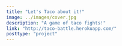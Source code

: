 ```yaml
---
title: "Let's Taco about it!"
image: ../images/cover.jpg
description: "A game of taco fights!"
link: "http://taco-battle.herokuapp.com/"
posttype: "project"
---
```

